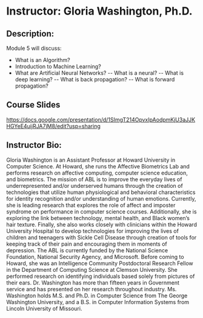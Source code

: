 # Instructor: Gloria Washington, Ph.D.

## Description:
Module 5 will discuss:
- What is an Algorithm?
- Introduction to Machine Learning?
- What are Artificial Neural Networks?
-- What is a neural?
-- What is deep learning?
-- What is back propagation?
-- What is forward propagation?

## Course Slides
https://docs.google.com/presentation/d/1SImgT214OpvxIpAodpmKjU3aJJKHGYeE4uijRJA7jM8/edit?usp=sharing


## Instructor Bio:
Gloria Washington is an Assistant Professor at Howard University in Computer Science. At Howard, she runs the Affective Biometrics Lab and performs research on affective computing, computer science education, and biometrics. The mission of ABL is to improve the everyday lives of underrepresented and/or underserved humans through the creation of technologies that utilize human physiological and behavioral characteristics for identity recognition and/or understanding of human emotions. Currently, she is leading research that explores the role of affect and imposter syndrome on performance in computer science courses.  Additionally, she is exploring the link between technology, mental health, and Black women’s hair texture. Finally, she also works closely with clinicians within the Howard University Hospital to develop technologies for improving the lives of children and teenagers with Sickle Cell Disease through creation of tools for keeping track of their pain and encouraging them in moments of depression. The ABL is currently funded by the National Science Foundation, National Security Agency, and Microsoft. Before coming to Howard, she was an Intelligence Community Postdoctoral Research Fellow in the Department of Computing Science at Clemson University. She performed research on identifying individuals based solely from pictures of their ears. Dr. Washington has more than fifteen years in Government service and has presented on her research throughout industry. Ms. Washington holds M.S. and Ph.D. in Computer Science from The George Washington University, and a B.S. in Computer Information Systems from Lincoln University of Missouri. 

